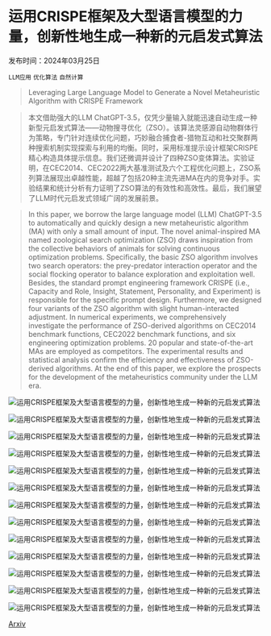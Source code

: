 # 运用CRISPE框架及大型语言模型的力量，创新性地生成一种新的元启发式算法

发布时间：2024年03月25日

`LLM应用` `优化算法` `自然计算`

> Leveraging Large Language Model to Generate a Novel Metaheuristic Algorithm with CRISPE Framework

> 本文借助强大的LLM ChatGPT-3.5，仅凭少量输入就能迅速自动生成一种新型元启发式算法——动物搜寻优化（ZSO）。该算法灵感源自动物群体行为策略，专门针对连续优化问题，巧妙融合捕食者-猎物互动和社交聚群两种搜索机制实现探索与利用的均衡。同时，采用标准提示设计框架CRISPE精心构造具体提示信息。我们还微调并设计了四种ZSO变体算法。实验证明，在CEC2014、CEC2022两大基准测试及六个工程优化问题上，ZSO系列算法展现出卓越性能，超越了包括20种主流先进MA在内的竞争对手。实验结果和统计分析有力证明了ZSO算法的有效性和高效性。最后，我们展望了LLM时代元启发式领域广阔的发展前景。

> In this paper, we borrow the large language model (LLM) ChatGPT-3.5 to automatically and quickly design a new metaheuristic algorithm (MA) with only a small amount of input. The novel animal-inspired MA named zoological search optimization (ZSO) draws inspiration from the collective behaviors of animals for solving continuous optimization problems. Specifically, the basic ZSO algorithm involves two search operators: the prey-predator interaction operator and the social flocking operator to balance exploration and exploitation well. Besides, the standard prompt engineering framework CRISPE (i.e., Capacity and Role, Insight, Statement, Personality, and Experiment) is responsible for the specific prompt design. Furthermore, we designed four variants of the ZSO algorithm with slight human-interacted adjustment. In numerical experiments, we comprehensively investigate the performance of ZSO-derived algorithms on CEC2014 benchmark functions, CEC2022 benchmark functions, and six engineering optimization problems. 20 popular and state-of-the-art MAs are employed as competitors. The experimental results and statistical analysis confirm the efficiency and effectiveness of ZSO-derived algorithms. At the end of this paper, we explore the prospects for the development of the metaheuristics community under the LLM era.

![运用CRISPE框架及大型语言模型的力量，创新性地生成一种新的元启发式算法](../../../paper_images/2403.16417/x1.png)

![运用CRISPE框架及大型语言模型的力量，创新性地生成一种新的元启发式算法](../../../paper_images/2403.16417/x2.png)

![运用CRISPE框架及大型语言模型的力量，创新性地生成一种新的元启发式算法](../../../paper_images/2403.16417/x3.png)

![运用CRISPE框架及大型语言模型的力量，创新性地生成一种新的元启发式算法](../../../paper_images/2403.16417/x4.png)

![运用CRISPE框架及大型语言模型的力量，创新性地生成一种新的元启发式算法](../../../paper_images/2403.16417/x5.png)

![运用CRISPE框架及大型语言模型的力量，创新性地生成一种新的元启发式算法](../../../paper_images/2403.16417/x6.png)

![运用CRISPE框架及大型语言模型的力量，创新性地生成一种新的元启发式算法](../../../paper_images/2403.16417/x7.png)

![运用CRISPE框架及大型语言模型的力量，创新性地生成一种新的元启发式算法](../../../paper_images/2403.16417/x8.png)

![运用CRISPE框架及大型语言模型的力量，创新性地生成一种新的元启发式算法](../../../paper_images/2403.16417/x9.png)

![运用CRISPE框架及大型语言模型的力量，创新性地生成一种新的元启发式算法](../../../paper_images/2403.16417/x10.png)

![运用CRISPE框架及大型语言模型的力量，创新性地生成一种新的元启发式算法](../../../paper_images/2403.16417/x11.png)

![运用CRISPE框架及大型语言模型的力量，创新性地生成一种新的元启发式算法](../../../paper_images/2403.16417/x12.png)

![运用CRISPE框架及大型语言模型的力量，创新性地生成一种新的元启发式算法](../../../paper_images/2403.16417/x13.png)

[Arxiv](https://arxiv.org/abs/2403.16417)
